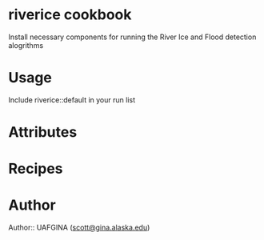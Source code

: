 # riverice cookbook
Install necessary components for running the River Ice and Flood detection alogrithms

# Usage
Include riverice::default in your run list

# Attributes

# Recipes

# Author

Author:: UAFGINA (<scott@gina.alaska.edu>)
